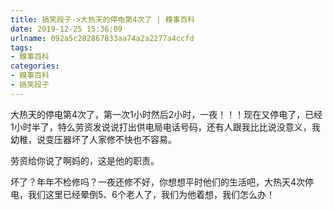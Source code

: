```yaml
---
title: 搞笑段子->大热天的停电第4次了 | 糗事百科
date: 2019-12-25 15:36:09
urlname: 092a5c282867833aa74a2a2277a4ccfd
tags: 
- 糗事百科
categories:
- 糗事百科
- 搞笑段子
---
```

大热天的停电第4次了，第一次1小时然后2小时，一夜！！！现在又停电了，已经1小时半了，特么劳资发说说打出供电局电话号码，还有人跟我比比说没意义，我幼稚，说变压器坏了人家修不快也不容易。

劳资给你说了啊妈的，这是他的职责。

坏了？年年不检修吗？一夜还修不好，你想想平时他们的生活吧，大热天4次停电，我们这里已经晕倒5、6个老人了，我们为他着想，我们怎么办！


